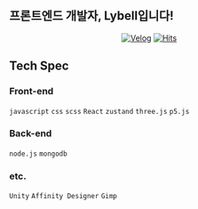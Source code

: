 ## 프론트엔드 개발자, Lybell입니다!

<div align=center>

[![Velog](https://img.shields.io/badge/tech%20blog-%23222222?style=flat-square&logo=velog&link=https%3A%2F%2Fvelog.io%2F%40lybell_4rt)](https%3A%2F%2Fvelog.io%2F%40lybell_4rt)
[![Hits](https://hits.seeyoufarm.com/api/count/incr/badge.svg?url=https%3A%2F%2Fgithub.com%2Flybell-art&count_bg=%234BDBC0&title_bg=%23343434&icon=&icon_color=%23F4F4F4&title=hits&edge_flat=true)](https://hits.seeyoufarm.com)

</div>

## Tech Spec

### Front-end
`javascript` `css` `scss` `React` `zustand` `three.js` `p5.js`

### Back-end
`node.js` `mongodb`

### etc.
`Unity` `Affinity Designer` `Gimp`
